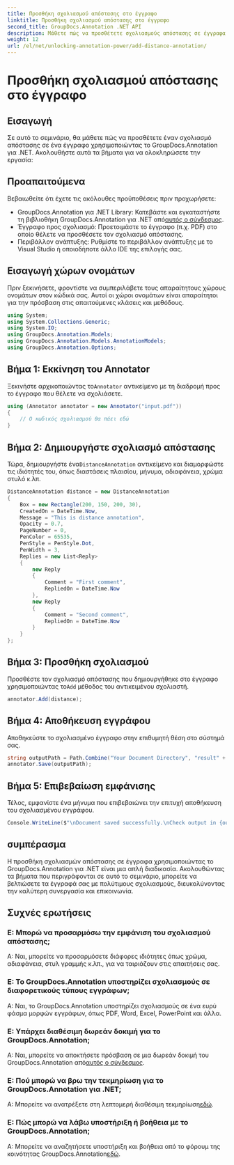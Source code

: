 ```yaml
---
title: Προσθήκη σχολιασμού απόστασης στο έγγραφο
linktitle: Προσθήκη σχολιασμού απόστασης στο έγγραφο
second_title: GroupDocs.Annotation .NET API
description: Μάθετε πώς να προσθέτετε σχολιασμούς απόστασης σε έγγραφα χρησιμοποιώντας το GroupDocs.Annotation για .NET. Ενισχύστε τη συνεργασία και την επικοινωνία χωρίς κόπο.
weight: 12
url: /el/net/unlocking-annotation-power/add-distance-annotation/
---
```


# Προσθήκη σχολιασμού απόστασης στο έγγραφο

## Εισαγωγή
Σε αυτό το σεμινάριο, θα μάθετε πώς να προσθέτετε έναν σχολιασμό απόστασης σε ένα έγγραφο χρησιμοποιώντας το GroupDocs.Annotation για .NET. Ακολουθήστε αυτά τα βήματα για να ολοκληρώσετε την εργασία:
## Προαπαιτούμενα

Βεβαιωθείτε ότι έχετε τις ακόλουθες προϋποθέσεις πριν προχωρήσετε:

-  GroupDocs.Annotation για .NET Library: Κατεβάστε και εγκαταστήστε τη βιβλιοθήκη GroupDocs.Annotation για .NET από[αυτός ο σύνδεσμος](https://releases.groupdocs.com/annotation/net/).
- Έγγραφο προς σχολιασμό: Προετοιμάστε το έγγραφο (π.χ. PDF) στο οποίο θέλετε να προσθέσετε τον σχολιασμό απόστασης.
- Περιβάλλον ανάπτυξης: Ρυθμίστε το περιβάλλον ανάπτυξης με το Visual Studio ή οποιοδήποτε άλλο IDE της επιλογής σας.

## Εισαγωγή χώρων ονομάτων

Πριν ξεκινήσετε, φροντίστε να συμπεριλάβετε τους απαραίτητους χώρους ονομάτων στον κώδικά σας. Αυτοί οι χώροι ονομάτων είναι απαραίτητοι για την πρόσβαση στις απαιτούμενες κλάσεις και μεθόδους.

```csharp
using System;
using System.Collections.Generic;
using System.IO;
using GroupDocs.Annotation.Models;
using GroupDocs.Annotation.Models.AnnotationModels;
using GroupDocs.Annotation.Options;
```


## Βήμα 1: Εκκίνηση του Annotator

 Ξεκινήστε αρχικοποιώντας το`Annotator` αντικείμενο με τη διαδρομή προς το έγγραφο που θέλετε να σχολιάσετε.

```csharp
using (Annotator annotator = new Annotator("input.pdf"))
{
    // Ο κωδικός σχολιασμού θα πάει εδώ
}
```

## Βήμα 2: Δημιουργήστε σχολιασμό απόστασης

 Τώρα, δημιουργήστε ένα`DistanceAnnotation` αντικείμενο και διαμορφώστε τις ιδιότητές του, όπως διαστάσεις πλαισίου, μήνυμα, αδιαφάνεια, χρώμα στυλό κ.λπ.

```csharp
DistanceAnnotation distance = new DistanceAnnotation
{
    Box = new Rectangle(200, 150, 200, 30),
    CreatedOn = DateTime.Now,
    Message = "This is distance annotation",
    Opacity = 0.7,
    PageNumber = 0,
    PenColor = 65535,
    PenStyle = PenStyle.Dot,
    PenWidth = 3,
    Replies = new List<Reply>
    {
        new Reply
        {
            Comment = "First comment",
            RepliedOn = DateTime.Now
        },
        new Reply
        {
            Comment = "Second comment",
            RepliedOn = DateTime.Now
        }
    }
};
```

## Βήμα 3: Προσθήκη σχολιασμού

 Προσθέστε τον σχολιασμό απόστασης που δημιουργήθηκε στο έγγραφο χρησιμοποιώντας το`Add` μέθοδος του αντικειμένου σχολιαστή.

```csharp
annotator.Add(distance);
```

## Βήμα 4: Αποθήκευση εγγράφου

Αποθηκεύστε το σχολιασμένο έγγραφο στην επιθυμητή θέση στο σύστημά σας.

```csharp
string outputPath = Path.Combine("Your Document Directory", "result" + Path.GetExtension("input.pdf"));
annotator.Save(outputPath);
```

## Βήμα 5: Επιβεβαίωση εμφάνισης

Τέλος, εμφανίστε ένα μήνυμα που επιβεβαιώνει την επιτυχή αποθήκευση του σχολιασμένου εγγράφου.

```csharp
Console.WriteLine($"\nDocument saved successfully.\nCheck output in {outputPath}.");
```

## συμπέρασμα

Η προσθήκη σχολιασμών απόστασης σε έγγραφα χρησιμοποιώντας το GroupDocs.Annotation για .NET είναι μια απλή διαδικασία. Ακολουθώντας τα βήματα που περιγράφονται σε αυτό το σεμινάριο, μπορείτε να βελτιώσετε τα έγγραφά σας με πολύτιμους σχολιασμούς, διευκολύνοντας την καλύτερη συνεργασία και επικοινωνία.

## Συχνές ερωτήσεις

### Ε: Μπορώ να προσαρμόσω την εμφάνιση του σχολιασμού απόστασης;

Α: Ναι, μπορείτε να προσαρμόσετε διάφορες ιδιότητες όπως χρώμα, αδιαφάνεια, στυλ γραμμής κ.λπ., για να ταιριάζουν στις απαιτήσεις σας.

### Ε: Το GroupDocs.Annotation υποστηρίζει σχολιασμούς σε διαφορετικούς τύπους εγγράφων;

Α: Ναι, το GroupDocs.Annotation υποστηρίζει σχολιασμούς σε ένα ευρύ φάσμα μορφών εγγράφων, όπως PDF, Word, Excel, PowerPoint και άλλα.

### Ε: Υπάρχει διαθέσιμη δωρεάν δοκιμή για το GroupDocs.Annotation;

 Α: Ναι, μπορείτε να αποκτήσετε πρόσβαση σε μια δωρεάν δοκιμή του GroupDocs.Annotation από[αυτός ο σύνδεσμος](https://releases.groupdocs.com/).

### Ε: Πού μπορώ να βρω την τεκμηρίωση για το GroupDocs.Annotation για .NET;

 Α: Μπορείτε να ανατρέξετε στη λεπτομερή διαθέσιμη τεκμηρίωση[εδώ](https://tutorials.groupdocs.com/annotation/net/).

### Ε: Πώς μπορώ να λάβω υποστήριξη ή βοήθεια με το GroupDocs.Annotation;

 Α: Μπορείτε να αναζητήσετε υποστήριξη και βοήθεια από το φόρουμ της κοινότητας GroupDocs.Annotation[εδώ](https://forum.groupdocs.com/c/annotation/10).